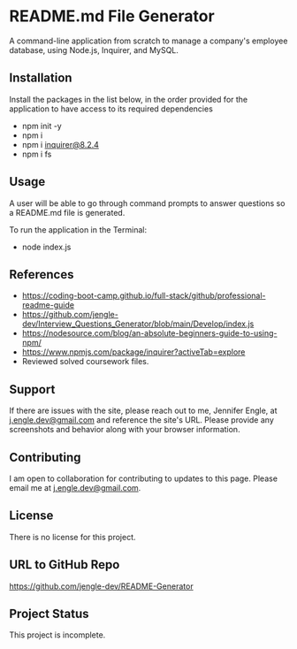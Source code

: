 # README.md File Generator
A command-line application from scratch to manage a company's employee database, using Node.js, Inquirer, and MySQL.

## Installation
Install the packages in the list below, in the order provided for the application to have access to its required dependencies
* npm init -y
* npm i
* npm i inquirer@8.2.4
* npm i fs

## Usage
A user will be able to go through command prompts to answer questions so a README.md file is generated.

To run the application in the Terminal:
* node index.js

## References
* https://coding-boot-camp.github.io/full-stack/github/professional-readme-guide
* https://github.com/jengle-dev/Interview_Questions_Generator/blob/main/Develop/index.js
* https://nodesource.com/blog/an-absolute-beginners-guide-to-using-npm/
* https://www.npmjs.com/package/inquirer?activeTab=explore
* Reviewed solved coursework files.

## Support
If there are issues with the site, please reach out to me, Jennifer Engle, at j.engle.dev@gmail.com and reference the site's URL. Please provide any screenshots and behavior along with your browser information.

## Contributing
I am open to collaboration for contributing to updates to this page. Please email me at j.engle.dev@gmail.com.

## License
There is no license for this project.

## URL to GitHub Repo
https://github.com/jengle-dev/README-Generator

## Project Status
This project is incomplete. 